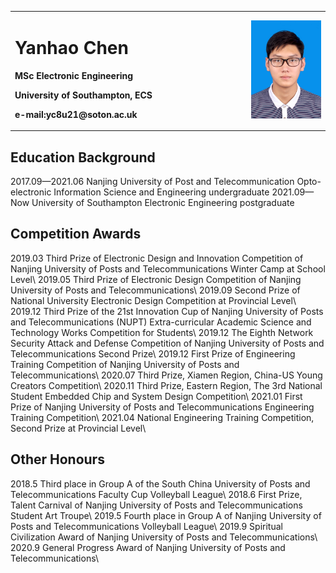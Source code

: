 <table border="0">
  <tr>
    <td width="75%">
      <h1>Yanhao Chen</h1>
      <p><b>MSc Electronic Engineering</b></p>
      <p><b>University of Southampton, ECS</b></p>
      <p><b>e-mail:yc8u21@soton.ac.uk</b></p>
    </td>
    <td width="25%">
      <img src="/IMG_0018(20210815-171342).JPG" width="100%">  
    </td>
  </tr>
</table>


## Education Background
2017.09—2021.06   Nanjing University of Post and Telecommunication      Opto-electronic Information Science and Engineering   undergraduate
2021.09—Now		    University of Southampton                             Electronic Engineering				                        postgraduate

## Competition Awards
2019.03 Third Prize of Electronic Design and Innovation Competition of Nanjing University of Posts and Telecommunications Winter Camp at School Level\\
2019.05 Third Prize of Electronic Design Competition of Nanjing University of Posts and Telecommunications\\
2019.09 Second Prize of National University Electronic Design Competition at Provincial Level\\
2019.12 Third Prize of the 21st Innovation Cup of Nanjing University of Posts and Telecommunications (NUPT) Extra-curricular Academic Science and Technology Works Competition for Students\\
2019.12 The Eighth Network Security Attack and Defense Competition of Nanjing University of Posts and Telecommunications Second Prize\\
2019.12 First Prize of Engineering Training Competition of Nanjing University of Posts and Telecommunications\\
2020.07 Third Prize, Xiamen Region, China-US Young Creators Competition\\
2020.11 Third Prize, Eastern Region, The 3rd National Student Embedded Chip and System Design Competition\\
2021.01 First Prize of Nanjing University of Posts and Telecommunications Engineering Training Competition\\
2021.04 National Engineering Training Competition, Second Prize at Provincial Level\\

## Other Honours
2018.5 Third place in Group A of the South China University of Posts and Telecommunications Faculty Cup Volleyball League\\
2018.6 First Prize, Talent Carnival of Nanjing University of Posts and Telecommunications Student Art Troupe\\
2019.5 Fourth place in Group A of Nanjing University of Posts and Telecommunications Volleyball League\\
2019.9 Spiritual Civilization Award of Nanjing University of Posts and Telecommunications\\
2020.9 General Progress Award of Nanjing University of Posts and Telecommunications\\
